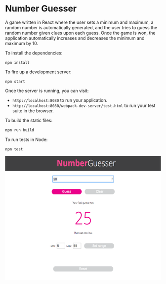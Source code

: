 # Number Guesser

A game written in React where the user sets a minimum and maximum, a random number is automatically generated, and the user tries to guess the random number given clues upon each guess.  Once the game is won, the application automatically increases and decreases the minimum and maximum by 10.

To install the dependencies:

```
npm install
```

To fire up a development server:

```
npm start
```

Once the server is running, you can visit:

* `http://localhost:8080` to run your application.
* `http://localhost:8080/webpack-dev-server/test.html` to run your test suite in the browser.

To build the static files:

```js
npm run build
```

To run tests in Node:

```js
npm test
```
<img src="number-guesser-react.png" alt="number guesser app picture" height="400px">
